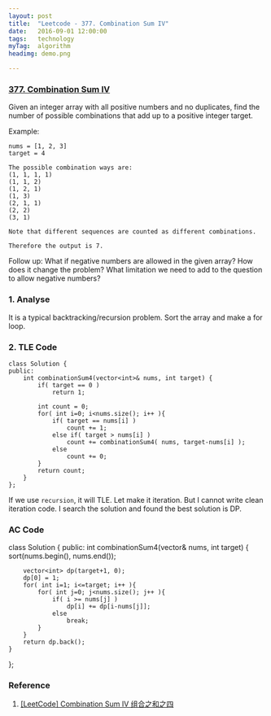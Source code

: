 ```yaml
---
layout: post
title:  "Leetcode - 377. Combination Sum IV"
date:   2016-09-01 12:00:00
tags:	technology
myTag:	algorithm
headimg: demo.png

---
```


### [377. Combination Sum IV](https://leetcode.com/problems/combination-sum-iv/)

Given an integer array with all positive numbers and no duplicates, find the number of possible combinations that add up to a positive integer target.

Example:

	nums = [1, 2, 3]
	target = 4

	The possible combination ways are:
	(1, 1, 1, 1)
	(1, 1, 2)
	(1, 2, 1)
	(1, 3)
	(2, 1, 1)
	(2, 2)
	(3, 1)

	Note that different sequences are counted as different combinations.

	Therefore the output is 7.

Follow up:
What if negative numbers are allowed in the given array?
How does it change the problem?
What limitation we need to add to the question to allow negative numbers?

### 1. Analyse

It is a typical backtracking/recursion problem. Sort the array and make a for loop.

### 2. TLE Code

	class Solution {
	public:
	    int combinationSum4(vector<int>& nums, int target) {
			if( target == 0 )
				return 1;
	
			int count = 0;
			for( int i=0; i<nums.size(); i++ ){
				if( target == nums[i] )
					count += 1;
				else if( target > nums[i] )
					count += combinationSum4( nums, target-nums[i] );
				else
					count += 0;
			}
			return count;
	    }
	};

If we use `recursion`, it will TLE. Let make it iteration. But I cannot write clean iteration code. I search the solution and found the best solution is DP.

### AC Code

class Solution {
public:
	int combinationSum4(vector<int>& nums, int target) {
		sort(nums.begin(), nums.end());

		vector<int> dp(target+1, 0);
		dp[0] = 1;
		for( int i=1; i<=target; i++ ){
			for( int j=0; j<nums.size(); j++ ){
				if( i >= nums[j] )
					dp[i] += dp[i-nums[j]];	
				else
					break;
			}
		}
		return dp.back();
	}
};

### Reference 

1. [\[LeetCode\] Combination Sum IV 组合之和之四](http://www.cnblogs.com/grandyang/p/5705750.html)
